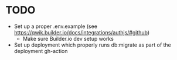 # TODO

- Set up a proper .env.example (see https://qwik.builder.io/docs/integrations/authjs/#github)
  - Make sure Builder.io dev setup works
- Set up deployment which properly runs db:migrate as part of the deployment gh-action
